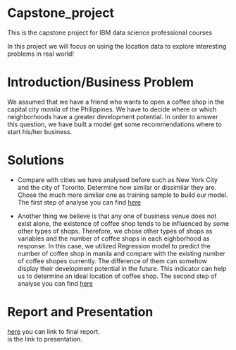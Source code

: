 # Capstone_project
This is the capstone project for IBM data science professional courses

In this project we will focus on using the location data to explore interesting problems in real world!

# Introduction/Business Problem

We assumed that we have a friend who wants to open a coffee shop in the capital city *manila* of the Philippines. We have to decide 
where or which neighborhoods have a greater development potential.
In order to answer this question, we have built a model get some recommendations where to start his/her business.

# Solutions
* Compare with cities we have analysed before such as New York City and the city of Toronto. Determine how similar or dissimilar 
  they are. Chose the much more similiar one as training sample to build our model.
  The first step of analyse you can find [here](https://github.com/Xuebolinghhh/Capstone_project/blob/main/The_Battle_of_Neighborhoods.ipynb)
  
* Another thing we believe is that any one of business venue does not exist alone, the existence of coffee shop tends to be influenced
  by some other types of shops. Therefore, we chose other types of shops as variables and the number of coffee shops in each eighborhood   as response. In this case, we utilized Regression model to predict the number of coffee shop in manila and compare with the
  existing number of coffee shopes currently. The difference of them can somehow display their development potential in the             future. This indicator can help us to determine an ideal location of coffee shop.
  The second step of analyse you can find [here](https://github.com/Xuebolinghhh/Capstone_project/blob/main/Location%20selection.ipynb)

# Report and Presentation
[here](Report.pdf) you can link to final report.<br>
<Capstone project representation.pdf> is the link to presentation.
